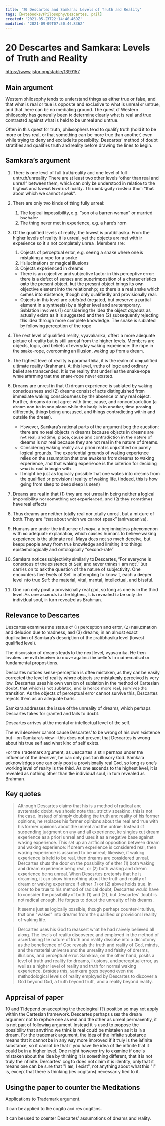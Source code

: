 ```yaml
---
title: '20 Descartes and Samkara: Levels of Truth and Reality'
tags: [Notebooks/Philosophy/Descartes, phil]
created: '2021-05-23T22:14:40.469Z'
modified: '2021-09-09T07:50:40.836Z'
---
```


# 20 Descartes and Samkara: Levels of Truth and Reality

https://www.jstor.org/stable/1399157

## Main argument

Western philosophy tends to understand things as either true or false, and that what is real or true is opposite and exclusive to what is unreal or untrue, and that there can be no mediating ground. The quest of Western philosophy has generally been to determine clearly what is real and true contrasted against what is held to be unreal and untrue.

Often in this quest for truth, philosophers tend to qualify truth (hold it to be more or less real, or that something can be more true than another) even while trying to deny and exclude its possibility. Descartes’ method of doubt stratifies and qualifies truth and reality before drawing the lines to begin.

## Samkara’s argument

1. There is one level of full truth/reality and one level of full untruth/unreality. There are at least two other levels “other than real and unreal” between them, which can only be understood in relation to the highest and lowest levels of reality. This ambiguity renders them “that about which we cannot speak”.

2. There are only two kinds of thing fully unreal:

   1. The logical impossibility, e.g. “son of a barren woman” or married bachelor
   2. The thing never met in experience, e.g. a hare’s horn

3. Of the qualified levels of reality, the lowest is pratibhasika. From the higher levels of reality it is unreal, yet the objects are met with in experience so it is not completely unreal. Members are:

   1. Objects of perceptual error, e.g. seeing a snake where one is mistaking a rope for a snake
   2. Hallucinations or magical illusions
   3. Objects experienced in dreams

   - There is an objective and subjective factor in this perceptive error: there is a defect of senses and superimposition of a characteristics onto the present object, but the present object brings its own objective element into the relationship; so there is a real snake which comes into existence, though only qualifiedly and provisionally real.
   - Objects in this level are *sublated* (negated, but preserve a partial element in a synthesis) by a higher level and are temporary. Sublation involves (1) considering the idea the object *appears* as actually exists as it is suggested and then (2) subsequently rejecting this idea through more complete knowledge. The snake is sublated by following perception of the rope

4. The next level of qualified reality, vyavaharika, offers a more adequate picture of reality but is still unreal from the higher levels. Members are objects, logic, and beliefs of everyday waking experience: the rope in the snake-rope, overcoming an illusion, waking up from a dream.

5. The highest level of reality is paramarthika, it is the realm of unqualified ultimate reality (Brahman). At this level, truths of logic and ordinary belief are transcended. It is the reality that underlies the snake-rope while affirming that the snake-rope never existed.

6. Dreams are unreal in that (1) dream experience is sublated by waking consciousness and (2) dreams consist of acts distinguished from immediate waking consciousness by the absence of any real object. Further, dreams do not agree with time, cause, and noncontradiction (a dream can be in one place while the body is in another, time passing differently, things being uncaused, and things contradicting within and outside the dream).

   - However, Samkara’s rational parts of the argument beg the question: there are no real objects in dreams because objects in dreams are not real; and time, place, cause and contradiction in the nature of dreams is not real because they are not real in the nature of dreams.
   - Considering waking reality as a priori real is unjustified on purely logical grounds. The experiential grounds of waking experience relies on the assumption that one awakens from dreams to waking experience, and that waking experience is the criterion for deciding what is real to begin with.
   - It might be just as logically possible that one wakes into dreams from the qualified or provisional reality of waking life. (Indeed, this is how going from sleep to deep sleep is seen)

7. Dreams are real in that (1) they are not unreal in being neither a logical impossibility nor something not experienced, and (2) they sometimes have real effects.

8. Thus dreams are neither totally real nor totally unreal, but a mixture of both. They are “that about which we cannot speak” (anirvacaniya).

9. Humans are under the influence of *maya*, a beginningless phenomenon with no adequate explanation, which causes humans to believe waking experience is the ultimate real. Maya does not so much deceive, but keeps people away from true knowledge and limiting it to things epistemologically and ontologically “second-rate”

10. Samkara notices subjectivity similarly to Descartes, “For everyone is conscious of the existence of Self, and never thinks ‘I am not’.” But carries on to ask the question of the nature of subjectivity. One encounters five levels of Self in attempting to know it, each a deeper level into true Self: the material, vital, mental, intellectual, and blissful.

11. One can only posit a provisionally real god, so long as one is in the third level. As one ascends to the highest, it is revealed to be only the individual soul, in turn revealed as Brahman.

## Relevance to Descartes

Descartes examines the status of (1) perception and error, (2) hallucination and delusion due to madness, and (3) dreams; in an almost exact duplication of Samkara’s description of the pratibhasika level (lowest qualified level).

The discussion of dreams leads to the next level, vyavahrika. He then invokes the evil deceiver to move against the beliefs in mathematical or fundamental propositions.

Descartes notices sense-perception is often mistaken, as they can be easily corrected the level of reality where objects are mistakenly perceived is very low. Descartes uses his own version of sublation in the method of Cartesian doubt: that which is not sublated, and is hence more real, survives the transition. As the objects of perceptual error cannot survive this, Descartes rejects them as an adequate basis.

Samkara addresses the issue of the unreality of dreams, which perhaps Descartes takes for granted and fails to doubt.

Descartes arrives at the mental or intellectual level of the self.

The evil deceiver cannot cause Descartes’ to be wrong of his own existence but—on Samkara’s view—this does not prevent that Descartes is wrong about his true self and what kind of self exists.

For the Trademark argument, as Descartes is still perhaps under the influence of the deceiver, he can only posit an illusory God. Samkara acknowledges one can only posit a provisionally real God, so long as one’s working level of reality is the third. As one ascends to the highest level, it is revealed as nothing other than the individual soul, in turn revealed as Brahman.

## Key quotes

> Although Descartes claims that his is a method of radical and systematic doubt, we should note that, strictly speaking, this is not the case. Instead of simply doubting the truth and reality of his former opinions, he replaces his former opinions about the real and true with his former opinions about the unreal and the untrue. Instead of suspending judgment on any and all experience, he singles out dream experience as a priori unreal and uses it as a negative base against waking experience. This set up an artificial opposition between dream and waking experience: if dream experience is considered real, then waking experience is assumed to be unreal; likewise, if waking experience is held to be real, then dreams are considered unreal. Descartes shuts the door on the possibility of either (1) both waking and dream experience being real, or (2) both waking and dream experience being unreal. When Descartes pretends that he is dreaming, it can show him nothing about the truth and reality of dream or waking experience if either (1) or (2) above holds true. In order to be true to his method of radical doubt, Descartes would have to consider the possibility of both (1) and (2), but Descartes' doubt is not radical enough. He forgets to doubt the unreality of his dreams.

> It seems just as logically possible, though perhaps counter-intuitive, that one "wakes" into dreams from the qualified or provisional reality of waking life.

> Descartes uses his God to reassert what he had naively believed all along. The levels of reality discovered and employed in the method of ascertaining the nature of truth and reality dissolve into a dichotomy as the beneficence of God reveals the truth and reality of God, minds, and the material universe and the unreality and falsity of dreams, illusions, and perceptual error. Samkara, on the other hand, posits a level of truth and reality for dreams, illusions, and perceptual error, as well as a higher level of reality and truth for normal waking experience. Besides this, Samkara goes beyond even the methodological levels of reality employed by Descartes to discover a God beyond God, a truth beyond truth, and a reality beyond reality.

## Appraisal of paper

10 and 11 depend on accepting the theological (?) position so may not apply within the Cartesian framework. Descartes perhaps uses the dream argument not to replace one as real and the other as unreal permanently, it is not part of following argument. Instead it is used to propose the possibility that anything we think is real could be mistaken as it is in a dream. For the trademark argument, the idea of the infinite substance means that it cannot be in any way more improved if it truly is the infinite substance, so it cannot be that if you have the idea of the infinite that it could be in a higher level. One might however try to examine if one is mistaken about the idea by thinking it is something different, that it is not truly the infinite. Descartes' cogito does not claim it is identity, only that it means one can be sure that "I am, I exist", not anything about what this "I" is, except that there is thinking (res cogitans) necessarily tied to it.

## Using the paper to counter the Meditations

Applications to Trademark argument.

It can be applied to the cogito and res cogitans.

It can be used to counter Descartes’ assumptions of dreams and reality.
